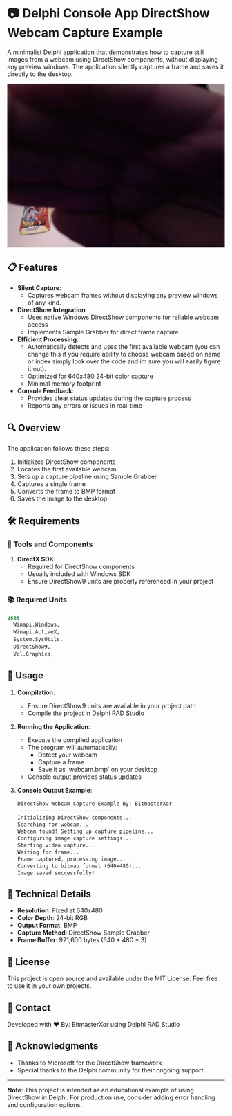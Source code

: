 # 📷 Delphi Console App DirectShow Webcam Capture Example
A minimalist Delphi application that demonstrates how to capture still images from a webcam using DirectShow components, without displaying any preview windows. The application silently captures a frame and saves it directly to the desktop.

<p align="center">
  <img src="Preview.png" alt="Preview of webcam capture">
</p>

## 📋 Features
- **Silent Capture**: 
  - Captures webcam frames without displaying any preview windows of any kind.
- **DirectShow Integration**: 
  - Uses native Windows DirectShow components for reliable webcam access
  - Implements Sample Grabber for direct frame capture
- **Efficient Processing**:
  - Automatically detects and uses the first available webcam (you can change this if you require ability to choose webcam based on name or index simply look over the code and im sure you will easily figure it out).
  - Optimized for 640x480 24-bit color capture
  - Minimal memory footprint
- **Console Feedback**:
  - Provides clear status updates during the capture process
  - Reports any errors or issues in real-time

## 🔍 Overview
The application follows these steps:
1. Initializes DirectShow components
2. Locates the first available webcam
3. Sets up a capture pipeline using Sample Grabber
4. Captures a single frame
5. Converts the frame to BMP format
6. Saves the image to the desktop

## 🛠️ Requirements
### 🔧 Tools and Components
1. **DirectX SDK**:  
   - Required for DirectShow components
   - Usually included with Windows SDK
   - Ensure DirectShow9 units are properly referenced in your project

### 📚 Required Units
```pascal
uses
  Winapi.Windows, 
  Winapi.ActiveX, 
  System.SysUtils, 
  DirectShow9, 
  Vcl.Graphics;
```

## 🧩 Usage
1. **Compilation**:
   * Ensure DirectShow9 units are available in your project path
   * Compile the project in Delphi RAD Studio

2. **Running the Application**:
   * Execute the compiled application
   * The program will automatically:
     - Detect your webcam
     - Capture a frame
     - Save it as 'webcam.bmp' on your desktop
   * Console output provides status updates

3. **Console Output Example**:
   ```
   DirectShow Webcam Capture Example By: BitmasterXor
   --------------------------------
   Initializing DirectShow components...
   Searching for webcam...
   Webcam found! Setting up capture pipeline...
   Configuring image capture settings...
   Starting video capture...
   Waiting for frame...
   Frame captured, processing image...
   Converting to bitmap format (640x480)...
   Image saved successfully!
   ```

## 🔧 Technical Details
- **Resolution**: Fixed at 640x480
- **Color Depth**: 24-bit RGB
- **Output Format**: BMP
- **Capture Method**: DirectShow Sample Grabber
- **Frame Buffer**: 921,600 bytes (640 * 480 * 3)

## 📜 License
This project is open source and available under the MIT License. Feel free to use it in your own projects.

## 📧 Contact
Developed with ❤️ By: BitmasterXor using Delphi RAD Studio

## 🙏 Acknowledgments
- Thanks to Microsoft for the DirectShow framework
- Special thanks to the Delphi community for their ongoing support

---
**Note**: This project is intended as an educational example of using DirectShow in Delphi. For production use, consider adding error handling and configuration options.
